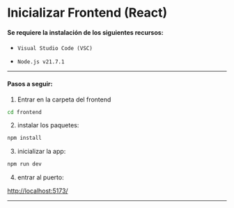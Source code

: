 # Inicializar Frontend (React)

#### Se requiere la instalación de los siguientes recursos:

- `Visual Studio Code (VSC)`

- `Node.js v21.7.1`

---------------------------------------------------

#### Pasos a seguir:

1. Entrar en la carpeta del frontend

```bash
cd frontend
```

2. instalar los paquetes:

```bash
npm install
```

3. inicializar la app:

```bash
npm run dev
```

4. entrar al puerto:

[http://localhost:5173/](http://localhost:5173/)

---------------------------------------------------
